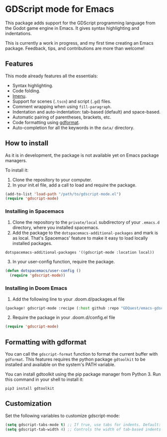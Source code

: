 # GDScript mode for Emacs #

This package adds support for the GDScript programming language from the Godot game engine in Emacs. It gives syntax highlighting and indentations.

This is currently a work in progress, and my first time creating an Emacs package. Feedback, tips, and contributions are more than welcome!

## Features ##

This mode already features all the essentials:

- Syntax highlighting.
- Code folding.
- [Imenu](https://www.gnu.org/software/emacs/manual/html_node/emacs/Imenu.html).
- Support for scenes (`.tscn`) and script (`.gd`) files.
- Comment wrapping when using `fill-paragraph`.
- Indentation and auto-indentation: tab-based (default) and space-based.
- Automatic pairing of parentheses, brackets, etc.
- Code formatting using [gdformat](https://github.com/scony/godot-gdscript-toolkit/).
- Auto-completion for all the keywords in the `data/` directory.

## How to install ##

As it is in development, the package is not available yet on Emacs package managers.

To install it:

1. Clone the repository to your computer.
1. In your init.el file, add a call to load and require the package.

```lisp
(add-to-list 'load-path "/path/to/gdscript-mode.el")
(require 'gdscript-mode)
```

### Installing in Spacemacs ###

1. Clone the repository to the `private/local` subdirectory of your `.emacs.d` directory, where you installed spacemacs.
2. Add the package to the `dotspacemacs-additional-packages` and mark is as local. That's Spacemacs' feature to make it easy to load locally installed packages. 

```lisp
dotspacemacs-additional-packages '((gdscript-mode :location local))
```

3. In your user-config function, require the package.

```lisp
(defun dotspacemacs/user-config ()
  (require 'gdscript-mode))
```

### Installing in Doom Emacs ###

1. Add the following line to your .doom.d/packages.el file

```lisp
(package! gdscript-mode :recipe (:host github :repo "GDQuest/emacs-gdscript-mode"))
```

2. Require the package in your .doom.d/config.el file

```lisp
(require 'gdscript-mode)
```

## Formatting with gdformat ##

You can call the `gdscript-format` function to format the current buffer with `gdformat`. This features requires the python package `gdtoolkit` to be installed and available on the system's PATH variable.

You can install gdtoolkit using the pip package manager from Python 3. Run this command in your shell to install it:

```
pip3 install gdtoolkit
```

## Customization ##

Set the following variables to customize gdscript-mode:

```lisp
(setq gdscript-tabs-mode t) ;; If true, use tabs for indents. Default: t
(setq gdscript-tab-width 4) ;; Controls the width of tab-based indents
```
